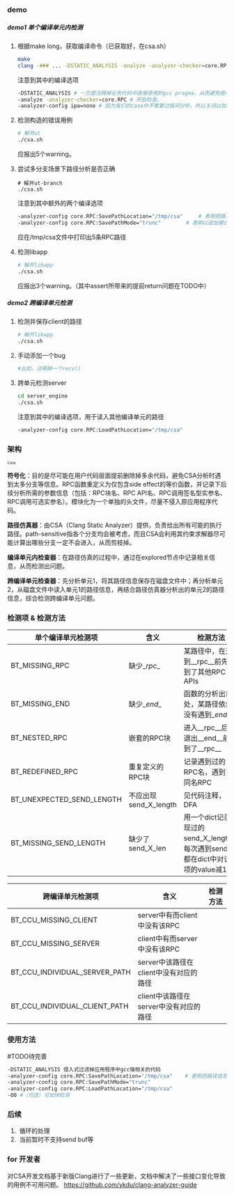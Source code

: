 ### demo

##### demo1 单个编译单元内检测

1. 根据make long，获取编译命令（已获取好，在csa.sh）

   ```bash
   make
   clang -### ... -DSTATIC_ANALYSIS -analyze -analyzer-checker=core.RPC -analyzer-config ipa=none
   ```

   注意到其中的编译选项

   ```bash
   -DSTATIC_ANALYSIS # 一方面注释掉业务代码中直接使用的gcc pragma，从而避免使用clang时报warning；另一方面使能符号化头文件。
   -analyze -analyzer-checker=core.RPC # 开启检查。
   -analyzer-config ipa=none # 因为我们的case中不需要过程间分析，所以关闭以加速。
   ```

2. 检测构造的错误用例

   ```bash
   # 解开ut
   ./csa.sh
   ```

   应报出5个warning。

3. 尝试多分支场景下路径分析是否正确

   ```shell
   # 解开ut-branch
   ./csa.sh
   ```

   注意到其中额外的两个编译选项

   ```bash
   -analyzer-config core.RPC:SavePathLocation="/tmp/csa"	 # 表明把路径信息写入到/tmp/csa中
   -analyzer-config core.RPC:SavePathMode="trunc"  		 # 表明以追加模式写入
   ```

   应在/tmp/csa文件中打印出5条RPC路径

4. 检测libapp

   ```bash
   # 解开libapp
   ./csa.sh
   ```

   应报出3个warning。（其中assert所带来的提前return问题在TODO中）

##### demo2 跨编译单元检测

 1. 检测并保存client的路径

    ```bash
    # 解开libapp
    ./csa.sh
    ```

 2. 手动添加一个bug

    ```bash
    #比如，注释掉一个recv()
    ```

 3. 跨单元检测server

    ```bash
    cd server_engine
    ./csa.sh
    ```

    注意到其中的编译选项，用于读入其他编译单元的路径

    ```bash
    -analyzer-config core.RPC:LoadPathLocation="/tmp/csa"
    ```



### 架构

<img src="http://github.com/ykdu/llvm-project/arch.png" alt="架构" style="zoom:44%;" />

**符号化**：目的是尽可能在用户代码层面提前删除掉多余代码，避免CSA分析时遇到太多分支等信息。RPC函数重定义为仅包含side effect的等价函数，并记录下后续分析所需的参数信息（包括：RPC块名、RPC API名、RPC调用签名型实参名、RPC调用可选实参名）。模块化为一个单独的头文件，尽量不侵入原应用程序代码。

**路径仿真器**：由CSA（Clang Static Analyzer）提供，负责给出所有可能的执行路径。path-sensitive指各个分支均会被考虑，而且CSA会利用其约束求解器尽可能计算出哪些分支一定不会进入，从而剪枝掉。

**编译单元内检查器**：在路径仿真的过程中，通过在explored节点中记录相关信息，从而检测出问题。

**跨编译单元检查器**：先分析单元1，将其路径信息保存在磁盘文件中；再分析单元2，从磁盘文件中读入单元1的路径信息，再结合路径仿真器分析出的单元2的路径信息，综合检测跨编译单元问题。



### 检测项 & 检测方法

| 单个编译单元检测项        | 含义                  | 检测方法                                                     |
| ------------------------- | --------------------- | ------------------------------------------------------------ |
| BT_MISSING_RPC            | 缺少\__rpc__          | 某路径中，在遇到\__rpc__前先遇到了其他RPC APIs               |
| BT_MISSING_END            | 缺少\__end__          | 函数的分析出口处，某路径依然没有遇到\__end__                 |
| BT_NESTED_RPC             | 嵌套的RPC块           | 进入\_\_rpc\_\_后，退出\_\_end\_\_前遇到了\_\_rpc\_\_        |
| BT_REDEFINED_RPC          | 重复定义的RPC块       | 记录遇到过的RPC名，遇到了同名RPC                             |
| BT_UNEXPECTED_SEND_LENGTH | 不应出现send_X_length | 见代码注释，DFA                                              |
| BT_MISSING_SEND_LENGTH    | 缺少了send_X_len      | 用一个dict记录出现过的send_X_length，每次遇到send_X都在dict中对该表项的value减1 |

| 跨编译单元检测项              | 含义                                   | 检测方法 |
| ----------------------------- | -------------------------------------- | -------- |
| BT_CCU_MISSING_CLIENT         | server中有而client中没有该RPC          |          |
| BT_CCU_MISSING_SERVER         | client中有而server中没有该RPC          |          |
| BT_CCU_INDIVIDUAL_SERVER_PATH | server中该路径在client中没有对应的路径 |          |
| BT_CCU_INDIVIDUAL_CLIENT_PATH | client中该路径在server中没有对应的路径 |          |



### 使用方法

#TODO待完善

```bash
-DSTATIC_ANALYSIS 侵入式过滤掉应用程序中gcc强相关的代码
-analyzer-config core.RPC:SavePathLocation="/tmp/csa"	 # 表明把路径信息写入到/tmp/csa中
-analyzer-config core.RPC:SavePathMode="trunc"
-analyzer-config core.RPC:LoadPathLocation="/tmp/csa"
-O0	#（可选）可加快检测
```

### 后续

1. ​	循环的处理
2. ​	当前暂时不支持send buf等

### for 开发者

对CSA开发文档基于新版Clang进行了一些更新，文档中解决了一些接口变化导致的用例不可用问题。 https://github.com/ykdu/clang-analyzer-guide

